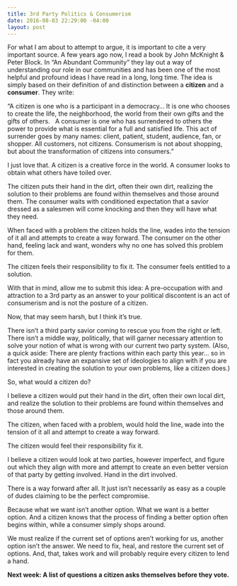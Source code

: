 ```yaml
---
title: 3rd Party Politics & Consumerism
date: 2016-08-03 22:29:00 -04:00
layout: post
---
```


For what I am about to attempt to argue, it is important to cite a very important source. A few years ago now, I read a book by John McKnight & Peter Block. In “An Abundant Community” they lay out a way of understanding our role in our communities and has been one of the most helpful and profound ideas I have read in a long, long time. The idea is simply based on their definition of and distinction between a **citizen** and a **consumer**. They write:

“A citizen is one who is a participant in a democracy… It is one who chooses to create the life, the neighborhood, the world from their own gifts and the gifts of others.
 
A consumer is one who has surrendered to others the power to provide what is essential for a full and satisfied life. This act of surrender goes by many names: client, patient, student, audience, fan, or shopper. All customers, not citizens. Consumerism is not about shopping, but about the transformation of citizens into consumers.”

I just love that. A citizen is a creative force in the world. A consumer looks to obtain what others have toiled over. 

The citizen puts their hand in the dirt, often their own dirt, realizing the solution to their problems are found within themselves and those around them. The consumer waits with conditioned expectation that a savior dressed as a salesmen will come knocking and then they will have what they need. 

When faced with a problem the citizen holds the line, wades into the tension of it all and attempts to create a way forward. The consumer on the other hand, feeling lack and want, wonders why no one has solved this problem for them. 

The citizen feels their responsibility to fix it. The consumer feels entitled to a solution.

With that in mind, allow me to submit this idea: A pre-occupation with and attraction to a 3rd party as an answer to your political discontent is an act of consumerism and is not the posture of a citizen. 

Now, that may seem harsh, but I think it’s true. 

There isn’t a third party savior coming to rescue you from the right or left. There isn’t a middle way, politically, that will garner necessary attention to solve your notion of what is wrong with our current two party system. (Also, a quick aside: There are plenty fractions within each party this year… so in fact you already have an expansive set of ideologies to align with if you are interested in creating the solution to your own problems, like a citizen does.)

So, what would a citizen do?

I believe a citizen would put their hand in the dirt, often their own local dirt, and realize the solution to their problems are found within themselves and those around them. 

The citizen, when faced with a problem, would hold the line, wade into the tension of it all and attempt to create a way forward. 

The citizen would feel their responsibility fix it. 

I believe a citizen would look at two parties, however imperfect, and figure out which they align with more and attempt to create an even better version of that party by getting involved. Hand in the dirt involved. 

There is a way forward after all. It just isn’t necessarily as easy as a couple of dudes claiming to be the perfect compromise. 

Because what we want isn’t another option. What we want is a better option. And a citizen knows that the process of finding a better option often begins within, while a consumer simply shops around. 

We must realize if the current set of options aren’t working for us, another option isn’t the answer. We need to fix, heal, and restore the current set of options. And, that, takes work and will probably require every citizen to lend a hand.

**Next week: A list of questions a citizen asks themselves before they vote.** 
